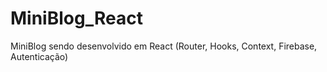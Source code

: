 # MiniBlog_React

MiniBlog sendo desenvolvido em React (Router, Hooks, Context, Firebase, Autenticação)
